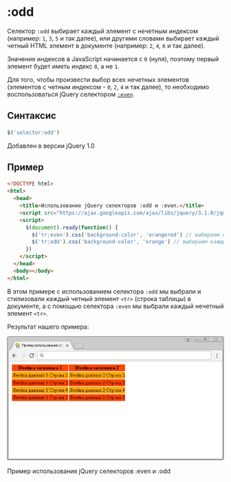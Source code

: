 # :odd

Селектор `:odd` выбирает каждый элемент с нечетным индексом (например: `1`, `3`, `5` и так далее), или другими словами выбирает каждый четный HTML элемент в документе (например: `2`, `4`, `6` и так далее).

Значение индексов в JavaScript начинается с `0` (нуля), поэтому первый элемент будет иметь индекс `0`, а не `1`.

Для того, чтобы произвести выбор всех нечетных элементов (элементов с четным индексом - `0`, `2`, `4` и так далее), то необходимо воспользоваться jQuery селектором [`:even`](selector:even.md).

## Синтаксис

```js
$('selector:odd')
```

Добавлен в версии jQuery 1.0

## Пример

```html
<!DOCTYPE html>
<html>
  <head>
    <title>Использование jQuery селекторов :odd и :even.</title>
    <script src="https://ajax.googleapis.com/ajax/libs/jquery/3.1.0/jquery.min.js"></script>
    <script>
      $(document).ready(function() {
        $('tr:even').css('background-color', 'orangered') // выбираем каждый нечетный элемент <tr> в документе
        $('tr:odd').css('background-color', 'orange') // выбираем каждый четный элемент <tr> в документе
      })
    </script>
  </head>
  <body></body>
</html>
```

В этом примере с использованием селектора `:odd` мы выбрали и стилизовали каждый четный элемент `<tr>` (строка таблицы) в документе, а с помощью селектора `:even` мы выбрали каждый нечетный элемент `<tr>`.

Результат нашего примера:

![Пример использования jQuery селекторов :even и :odd.](987.png)

Пример использования jQuery селекторов :even и :odd
